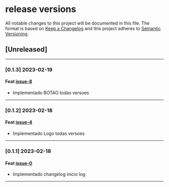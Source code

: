 # release versions

All notable changes to this project will be documented in this file.
The format is based on [Keep a Changelog](http://keepachangelog.com/en/1.0.0/)
and this project adheres to [Semantic Versioning](http://semver.org/spec/v2.0.0.html).

## [Unreleased]

---

### [0.1.3] 2023-02-19

#### Feat [issue-8](https://github.com/Stramp/SiteInfinity/issues/8)

- Implementado BOTAO todas versoes

---
### [0.1.2] 2023-02-18

#### Feat [issue-4](https://github.com/Stramp/SiteInfinity/issues/4)

- Implementado Logo todas versoes

---

### [0.1.1] 2023-02-18

#### Feat [issue-0](https://github.com/Stramp/SiteInfinity/)

- Implementado changelog inicio log

---
